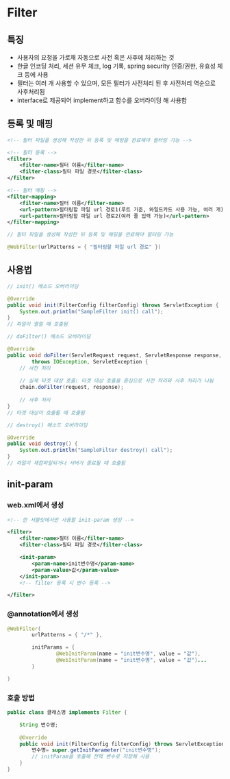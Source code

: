 # Filter

## 특징

- 사용자의 요청을 가로채 자동으로 사전 혹은 사후에 처리하는 것
- 한글 인코딩 처리, 세션 유무 체크, log 기록, spring security 인증/권한, 유효성 체크 등에 사용
- 필터는 여러 개 사용할 수 있으며, 모든 필터가 사전처리 된 후 사전처리 역순으로 사후처리됨
- interface로 제공되어 implement하고 함수를 오버라이딩 해 사용함

## 등록 및 매핑

```xml
<!-- 필터 파일을 생성해 작성한 뒤 등록 및 매핑을 완료해야 필터링 가능 -->

<!-- 필터 등록 -->
<filter>
	<filter-name>필터 이름</filter-name>
	<filter-class>필터 파일 경로</filter-class>
</filter>

<!-- 필터 매핑 -->
<filter-mapping>
	<filter-name>필터 이름</filter-name>
	<url-pattern>필터링할 파일 url 경로1(루트 기준, 와일드카드 사용 가능, 여러 개)</url-pattern>
	<url-pattern>필터링할 파일 url 경로2(여러 줄 입력 가능)</url-pattern>
</filter-mapping>
```

```java
// 필터 파일을 생성해 작성한 뒤 등록 및 매핑을 완료해야 필터링 가능

@WebFilter(urlPatterns = { "필터링할 파일 url 경로" })
```

## 사용법

```java
// init() 메소드 오버라이딩

@Override
public void init(FilterConfig filterConfig) throws ServletException {
	System.out.println("SampleFilter init() call");
}
// 파일이 열릴 때 호출됨
```

```java
// doFilter() 메소드 오버라이딩

@Override
public void doFilter(ServletRequest request, ServletResponse response, FilterChain chain)
		throws IOException, ServletException {
	// 사전 처리
	
	// 실제 타겟 대상 호출: 타겟 대상 호출을 중심으로 사전 처리와 사후 처리가 나뉨
	chain.doFilter(request, response);
	
	// 사후 처리
}
// 타겟 대상이 호출될 때 호출됨
```

```java
// destroy() 메소드 오버라이딩

@Override
public void destroy() {
	System.out.println("SampleFilter destroy() call");
}
// 파일이 재컴파일되거나 서버가 종료될 때 호출됨
```

## init-param

### web.xml에서 생성
    
```xml
<!-- 한 서블릿에서만 사용할 init-param 생성 -->

<filter>
    <filter-name>필터 이름</filter-name>
    <filter-class>필터 파일 경로</filter-class>

    <init-param>
        <param-name>init변수명</param-name>
        <param-value>값</param-value>
    </init-param>
    <!-- filter 등록 시 변수 등록 -->

</filter>
```
    
### @annotation에서 생성
    
```java
@WebFilter(
        urlPatterns = { "/*" }, 

        initParams = { 
                @WebInitParam(name = "init변수명", value = "값"),
                @WebInitParam(name = "init변수명", value = "값")...
        }

)
```
    
### 호출 방법
    
```java
public class 클래스명 implements Filter {

    String 변수명;
    
    @Override
    public void init(FilterConfig filterConfig) throws ServletException{
        변수명= super.getInitParameter("init변수명");
        // initParam을 호출해 전역 변수로 저장해 사용
    }
}
```